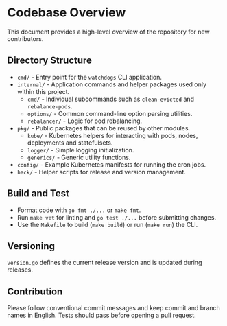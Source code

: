 # Codebase Overview

This document provides a high-level overview of the repository for new contributors.

## Directory Structure

- `cmd/` - Entry point for the `watchdogs` CLI application.
- `internal/` - Application commands and helper packages used only within this project.
  - `cmd/` - Individual subcommands such as `clean-evicted` and `rebalance-pods`.
  - `options/` - Common command-line option parsing utilities.
  - `rebalancer/` - Logic for pod rebalancing.
- `pkg/` - Public packages that can be reused by other modules.
  - `kube/` - Kubernetes helpers for interacting with pods, nodes, deployments and statefulsets.
  - `logger/` - Simple logging initialization.
  - `generics/` - Generic utility functions.
- `config/` - Example Kubernetes manifests for running the cron jobs.
- `hack/` - Helper scripts for release and version management.

## Build and Test

- Format code with `go fmt ./...` or `make fmt`.
- Run `make vet` for linting and `go test ./...` before submitting changes.
- Use the `Makefile` to build (`make build`) or run (`make run`) the CLI.

## Versioning

`version.go` defines the current release version and is updated during releases.

## Contribution

Please follow conventional commit messages and keep commit and branch names in English. Tests should pass before opening a pull request.
